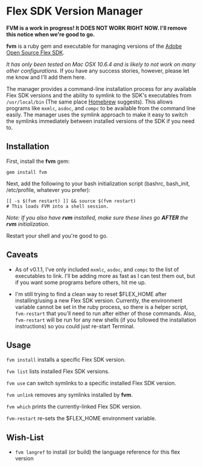 Flex SDK Version Manager
========================

**FVM is a work in progress! It DOES NOT WORK RIGHT NOW. I'll remove this notice when we're good to go.**

**fvm** is a ruby gem and executable for managing versions of the [Adobe Open Source Flex SDK][flex-sdk].

*It has only been tested on Mac OSX 10.6.4 and is likely to not work on many other configurations.* If you
have any success stories, however, please let me know and I'll add them here.

The manager provides a command-line installation process for any available Flex SDK versions and the 
ability to symlink to the SDK's executables from `/usr/local/bin` (The same place [Homebrew][homebrew] suggests). 
This allows programs like `mxmlc`, `asdoc`, and `compc` to be available from the command line easily. 
The manager uses the symlink approach to make it easy to switch the symlinks immediately between 
installed versions of the SDK if you need to.

Installation
------------

First, install the **fvm** gem:

	gem install fvm

Next, add the following to your bash initialization script (bashrc, bash_init, /etc/profile, whatever you prefer):

	[[ -s $(fvm restart) ]] && source $(fvm restart)
	# This loads FVM into a shell session.

*Note: If you also have **rvm** installed, make sure these lines go **AFTER** the **rvm** initialization.*

Restart your shell and you're good to go.

Caveats
-------

- As of v0.1.1, I've only included `mxmlc`, `asdoc`, and `compc` to the list of executables to link. I'll
  be adding more as fast as I can test them out, but if you want some programs before others, hit me up.

- I'm still trying to find a clean way to reset $FLEX_HOME after installing/using a new Flex SDK version.
  Currently, the environment variable cannot be set in the ruby process, so there is a helper script,
  `fvm-restart` that you'll need to run after either of those commands. Also, `fvm-restart` will be run
  for any new shells (if you followed the installation instructions) so you could just re-start Terminal.

Usage
-----

`fvm install` installs a specific Flex SDK version.

`fvm list` lists installed Flex SDK versions.

`fvm use` can switch symlinks to a specific installed Flex SDK version.

`fvm unlink` removes any symlinks installed by **fvm**.

`fvm which` prints the currently-linked Flex SDK version.

`fvm-restart` re-sets the $FLEX_HOME environment variable.

Wish-List
---------

- `fvm langref` to install (or build) the language reference for this flex version

[flex-sdk]: http://opensource.adobe.com/wiki/display/flexsdk/Flex+SDK "Adobe Open Source Flex SDK"
[homebrew]: https://github.com/mxcl/homebrew "Homebrew GitHub Repo"